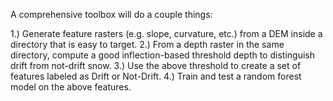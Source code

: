 A comprehensive toolbox will do a couple things:

1.) Generate feature rasters (e.g. slope, curvature, etc.) from a DEM inside a directory that is easy to target.
2.) From a depth raster in the same directory, compute a good inflection-based threshold depth to distinguish drift from not-drift snow.
3.) Use the above threshold to create a set of features labeled as Drift or Not-Drift.
4.) Train and test a random forest model on the above features.
